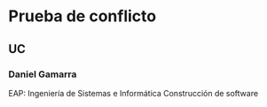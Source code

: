 # Prueba de conflicto
## UC
### Daniel Gamarra
EAP: Ingeniería de Sistemas e Informática
Construcción de software